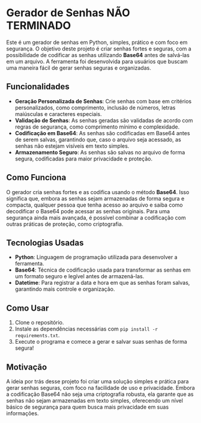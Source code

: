 # Gerador de Senhas NÃO TERMINADO

Este é um gerador de senhas em Python, simples, prático e com foco em segurança. O objetivo deste projeto é criar senhas fortes e seguras, com a possibilidade de codificar as senhas utilizando **Base64** antes de salvá-las em um arquivo. A ferramenta foi desenvolvida para usuários que buscam uma maneira fácil de gerar senhas seguras e organizadas.

## Funcionalidades

- **Geração Personalizada de Senhas**: Crie senhas com base em critérios personalizados, como comprimento, inclusão de números, letras maiúsculas e caracteres especiais.
- **Validação de Senhas**: As senhas geradas são validadas de acordo com regras de segurança, como comprimento mínimo e complexidade.
- **Codificação em Base64**: As senhas são codificadas em Base64 antes de serem salvas, garantindo que, caso o arquivo seja acessado, as senhas não estejam visíveis em texto simples.
- **Armazenamento Seguro**: As senhas são salvas no arquivo de forma segura, codificadas para maior privacidade e proteção.

## Como Funciona

O gerador cria senhas fortes e as codifica usando o método **Base64**. Isso significa que, embora as senhas sejam armazenadas de forma segura e compacta, qualquer pessoa que tenha acesso ao arquivo e saiba como decodificar o Base64 pode acessar as senhas originais. Para uma segurança ainda mais avançada, é possível combinar a codificação com outras práticas de proteção, como criptografia.

## Tecnologias Usadas

- **Python**: Linguagem de programação utilizada para desenvolver a ferramenta.
- **Base64**: Técnica de codificação usada para transformar as senhas em um formato seguro e legível antes de armazená-las.
- **Datetime**: Para registrar a data e hora em que as senhas foram salvas, garantindo mais controle e organização.

## Como Usar

1. Clone o repositório.
2. Instale as dependências necessárias com `pip install -r requirements.txt`.
3. Execute o programa e comece a gerar e salvar suas senhas de forma segura!

## Motivação

A ideia por trás desse projeto foi criar uma solução simples e prática para gerar senhas seguras, com foco na facilidade de uso e privacidade. Embora a codificação Base64 não seja uma criptografia robusta, ela garante que as senhas não sejam armazenadas em texto simples, oferecendo um nível básico de segurança para quem busca mais privacidade em suas informações.
